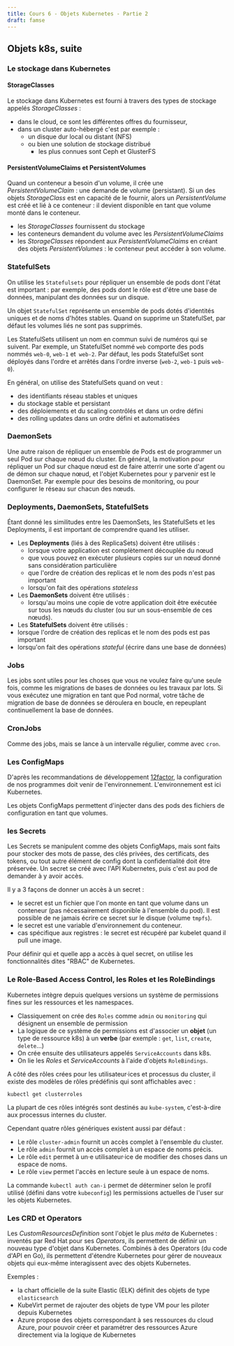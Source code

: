 ```yaml
---
title: Cours 6 - Objets Kubernetes - Partie 2
draft: famse
---
```


## Objets k8s, suite



### Le stockage dans Kubernetes

#### StorageClasses 
Le stockage dans Kubernetes est fourni à travers des types de stockage appelés *StorageClasses* :
- dans le cloud, ce sont les différentes offres du fournisseur,
- dans un cluster auto-hébergé c'est par exemple :
  - un disque dur local ou distant (NFS)
  - ou bien une solution de stockage distribué
    - les plus connues sont Ceph et GlusterFS

#### PersistentVolumeClaims et PersistentVolumes
Quand un conteneur a besoin d'un volume, il crée une *PersistentVolumeClaim* : une demande de volume (persistant). Si un des objets *StorageClass* est en capacité de le fournir, alors un *PersistentVolume* est créé et lié à ce conteneur : il devient disponible en tant que volume monté dans le conteneur.


- les *StorageClasses* fournissent du stockage
- les conteneurs demandent du volume avec les *PersistentVolumeClaims*
- les *StorageClasses* répondent aux *PersistentVolumeClaims* en créant des objets *PersistentVolumes* : le conteneur peut accéder à son volume.

### StatefulSets

On utilise les `Statefulsets` pour répliquer un ensemble de pods dont l'état est important : par exemple, des pods dont le rôle est d'être une base de données, manipulant des données sur un disque.

Un objet `StatefulSet` représente un ensemble de pods dotés d'identités uniques et de noms d'hôtes stables. Quand on supprime un StatefulSet, par défaut les volumes liés ne sont pas supprimés.

Les StatefulSets utilisent un nom en commun suivi de numéros qui se suivent. Par exemple, un StatefulSet nommé `web` comporte des pods nommés `web-0`, `web-1` et` web-2`. Par défaut, les pods StatefulSet sont déployés dans l'ordre et arrêtés dans l'ordre inverse (`web-2`, `web-1` puis `web-0`).

En général, on utilise des StatefulSets quand on veut :
- des identifiants réseau stables et uniques
- du stockage stable et persistant
- des déploiements et du scaling contrôlés et dans un ordre défini
- des rolling updates dans un ordre défini et automatisées

### DaemonSets

Une autre raison de répliquer un ensemble de Pods est de programmer un seul Pod sur chaque nœud du cluster. En général, la motivation pour répliquer un Pod sur chaque nœud est de faire atterrir une sorte d'agent ou de démon sur chaque nœud, et l'objet Kubernetes pour y parvenir est le DaemonSet. Par exemple pour des besoins de monitoring, ou pour configurer le réseau sur chacun des nœuds.

### Deployments, DaemonSets, StatefulSets

Étant donné les similitudes entre les DaemonSets, les StatefulSets et les Deployments, il est important de comprendre quand les utiliser.

- Les **Deployments** (liés à des ReplicaSets) doivent être utilisés :
  - lorsque votre application est complètement découplée du nœud
  - que vous pouvez en exécuter plusieurs copies sur un nœud donné sans considération particulière
  - que l'ordre de création des replicas et le nom des pods n'est pas important
  - lorsqu'on fait des opérations *stateless*
-  Les **DaemonSets** doivent être utilisés :
   - lorsqu'au moins une copie de votre application doit être exécutée sur tous les nœuds du cluster (ou sur un sous-ensemble de ces nœuds).
-  Les **StatefulSets** doivent être utilisés :
  - lorsque l'ordre de création des replicas et le nom des pods est pas important
  - lorsqu'on fait des opérations *stateful* (écrire dans une base de données)

### Jobs

Les jobs sont utiles pour les choses que vous ne voulez faire qu'une seule fois, comme les migrations de bases de données ou les travaux par lots. Si vous exécutez une migration en tant que Pod normal, votre tâche de migration de base de données se déroulera en boucle, en repeuplant continuellement la base de données.

### CronJobs

Comme des jobs, mais se lance à un intervalle régulier, comme avec `cron`.

### Les ConfigMaps 

D'après les recommandations de développement [12factor](https://12factor.net/fr), la configuration de nos programmes doit venir de l'environnement. L'environnement est ici Kubernetes.

Les objets ConfigMaps permettent d'injecter dans des pods des fichiers de configuration en tant que volumes.

### les Secrets

Les Secrets se manipulent comme des objets ConfigMaps, mais sont faits pour stocker des mots de passe, des clés privées, des certificats, des tokens, ou tout autre élément de config dont la confidentialité doit être préservée.
Un secret se créé avec l'API Kubernetes, puis c'est au pod de demander à y avoir accès.

Il y a 3 façons de donner un accès à un secret :
- le secret est un fichier que l'on monte en tant que volume dans un conteneur (pas nécessairement disponible à l'ensemble du pod). Il est possible de ne jamais écrire ce secret sur le disque (volume `tmpfs`).
- le secret est une variable d'environnement du conteneur.
- cas spécifique aux registres : le secret est récupéré par kubelet quand il pull une image.

Pour définir qui et quelle app a accès à quel secret, on utilise les fonctionnalités dites "RBAC" de Kubernetes.

### Le Role-Based Access Control, les Roles et les RoleBindings

<!-- TODO: add ABAC? https://kubernetes.io/docs/reference/access-authn-authz/abac/ -->

Kubernetes intègre depuis quelques versions un système de permissions fines sur les ressources et les namespaces.

- Classiquement on crée des `Roles` comme `admin` ou `monitoring` qui désignent un ensemble de permission
- La logique de ce système de permissions est d'associer un **objet** (un type de ressource k8s) à un **verbe** (par exemple : `get`, `list`, `create`, `delete`…)
- On crée ensuite des utilisateurs appelés `ServiceAccounts` dans k8s.
- On lie les *Roles* et *ServiceAccounts* à l'aide d'objets `RoleBindings`.
<!-- - TODO: Exemples -->

A côté des rôles crées pour les utilisateur·ices et processus du cluster, il existe des modèles de rôles prédéfinis qui sont affichables avec :

`kubectl get clusterroles`

La plupart de ces rôles intégrés sont destinés au `kube-system`, c'est-à-dire aux processus internes du cluster.

Cependant quatre rôles génériques existent aussi par défaut :

- Le rôle `cluster-admin` fournit un accès complet à l'ensemble du cluster.
- Le rôle `admin` fournit un accès complet à un espace de noms précis.
- Le rôle `edit` permet à un·e utilisateur·ice de modifier des choses dans un espace de noms.
- Le rôle `view` permet l'accès en lecture seule à un espace de noms.

La commande `kubectl auth can-i` permet de déterminer selon le profil utilisé (défini dans votre `kubeconfig`) les permissions actuelles de l'user sur les objets Kubernetes.

### Les CRD et Operators

Les *CustomResourcesDefinition* sont l'objet le plus *méta* de Kubernetes : inventés par Red Hat pour ses *Operators*, ils permettent de définir un nouveau type d'objet dans Kubernetes.
Combinés à des Operators (du code d'API en Go), ils permettent d'étendre Kubernetes pour gérer de nouveaux objets qui eux-même interagissent avec des objets Kubernetes.

Exemples :
- la chart officielle de la suite Elastic (ELK) définit des objets de type `elasticsearch`
- KubeVirt permet de rajouter des objets de type VM pour les piloter depuis Kubernetes
- Azure propose des objets correspondant à ses ressources du cloud Azure, pour pouvoir créer et paramétrer des ressources Azure directement via la logique de Kubernetes